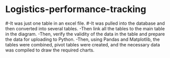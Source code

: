 # Logistics-performance-tracking

#-It was just one table in an excel file.
#-It was pulled into the database and then converted into several tables.
-Then link all the tables to the main table in the diagram.
-Then, verify the validity of the data in the table and prepare the data for uploading to Python.
-Then, using Pandas and Matplotlib, the tables were combined, pivot tables were created, and the necessary data was compiled to draw the required charts.

